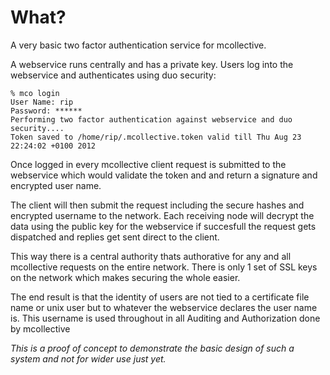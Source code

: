 What?
=====

A very basic two factor authentication service for mcollective.

A webservice runs centrally and has a private key.  Users log
into the webservice and authenticates using duo security:

    % mco login
    User Name: rip
    Password: ******
    Performing two factor authentication against webservice and duo security....
    Token saved to /home/rip/.mcollective.token valid till Thu Aug 23 22:24:02 +0100 2012

Once logged in every mcollective client request is submitted to the
webservice which would validate the token and and return a signature
and encrypted user name.

The client will then submit the request including the secure
hashes and encrypted username to the network.  Each receiving
node will decrypt the data using the public key for the webservice
if succesfull the request gets dispatched and replies get sent
direct to the client.

This way there is a central authority thats authorative for
any and all mcollective requests on the entire network.  There
is only 1 set of SSL keys on the network which makes securing
the whole easier.

The end result is that the identity of users are not tied to
a certificate file name or unix user but to whatever the webservice
declares the user name is.  This username is used throughout in
all Auditing and Authorization done by mcollective

*This is a proof of concept to demonstrate the basic design of
such a system and not for wider use just yet.*
